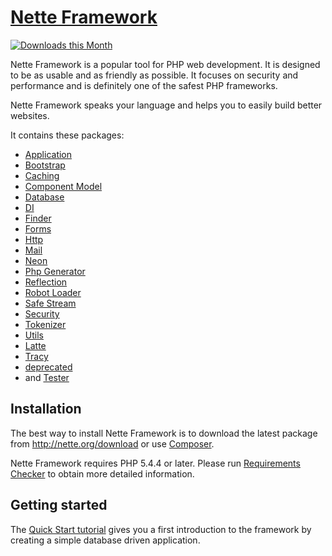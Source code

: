 [Nette Framework](http://nette.org)
===================================

[![Downloads this Month](https://img.shields.io/packagist/dm/nette/nette.svg)](https://packagist.org/packages/nette/nette)

Nette Framework is a popular tool for PHP web development. It is designed to be
as usable and as friendly as possible. It focuses on security and
performance and is definitely one of the safest PHP frameworks.

Nette Framework speaks your language and helps you to easily build better websites.

It contains these packages:
- [Application](http://github.com/nette/application)
- [Bootstrap](http://github.com/nette/bootstrap)
- [Caching](http://github.com/nette/caching)
- [Component Model](http://github.com/nette/component-model)
- [Database](http://github.com/nette/database)
- [DI](http://github.com/nette/di)
- [Finder](http://github.com/nette/finder)
- [Forms](http://github.com/nette/forms)
- [Http](http://github.com/nette/http)
- [Mail](http://github.com/nette/mail)
- [Neon](http://github.com/nette/neon)
- [Php Generator](http://github.com/nette/php-generator)
- [Reflection](http://github.com/nette/reflection)
- [Robot Loader](http://github.com/nette/robot-loader)
- [Safe Stream](http://github.com/nette/safe-stream)
- [Security](http://github.com/nette/security)
- [Tokenizer](http://github.com/nette/tokenizer)
- [Utils](http://github.com/nette/utils)
- [Latte](http://latte.nette.org)
- [Tracy](http://tracy.nette.org)
- [deprecated](http://github.com/nette/deprecated)
- and [Tester](http://tester.nette.org)


Installation
------------

The best way to install Nette Framework is to download the latest package
from http://nette.org/download or use [Composer](http://doc.nette.org/composer).

Nette Framework requires PHP 5.4.4 or later. Please run [Requirements
Checker](http://doc.nette.org/requirements) to obtain more detailed information.


Getting started
---------------

The [Quick Start tutorial](http://doc.nette.org/quickstart) gives you a first
introduction to the framework by creating a simple database driven application.

